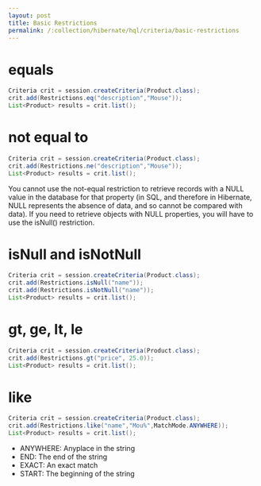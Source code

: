 ```yaml
---
layout: post
title: Basic Restrictions
permalink: /:collection/hibernate/hql/criteria/basic-restrictions
---
```


# equals
```java
Criteria crit = session.createCriteria(Product.class);
crit.add(Restrictions.eq("description","Mouse"));
List<Product> results = crit.list();
```

# not equal to
```java
Criteria crit = session.createCriteria(Product.class);
crit.add(Restrictions.ne("description","Mouse"));
List<Product> results = crit.list();
```

You cannot use the not-equal restriction to retrieve records with a NULL value in the database for that property (in SQL, and therefore in Hibernate, NULL represents the absence of data, and so cannot be compared with data). If you need to retrieve objects with NULL properties, you will have to use the isNull() restriction.

# isNull and isNotNull
```java
Criteria crit = session.createCriteria(Product.class);
crit.add(Restrictions.isNull("name"));
crit.add(Restrictions.isNotNull("name"));
List<Product> results = crit.list();
```

# gt, ge, lt, le
```java
Criteria crit = session.createCriteria(Product.class);
crit.add(Restrictions.gt("price", 25.0));
List<Product> results = crit.list();
```

# like
```java
Criteria crit = session.createCriteria(Product.class);
crit.add(Restrictions.like("name","Mou%",MatchMode.ANYWHERE));
List<Product> results = crit.list();
```

-	ANYWHERE: Anyplace in the string
-	END: The end of the string
-	EXACT: An exact match
-	START: The beginning of the string
